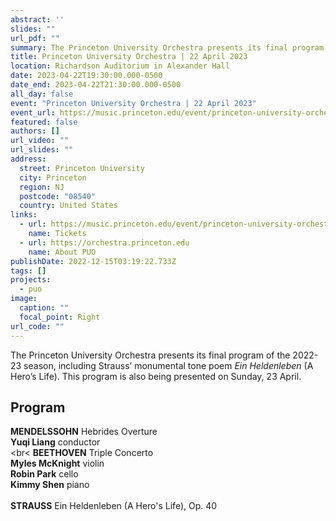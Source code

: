 ```yaml
---
abstract: ''
slides: ""
url_pdf: ""
summary: The Princeton University Orchestra presents its final program of the 2022-23 season.
title: Princeton University Orchestra | 22 April 2023
location: Richardson Auditorium in Alexander Hall
date: 2023-04-22T19:30:00.000-0500
date_end: 2023-04-22T21:30:00.000-0500
all_day: false
event: "Princeton University Orchestra | 22 April 2023"
event_url: https://music.princeton.edu/event/princeton-university-orchestra/2023-04-22/
featured: false
authors: []
url_video: ""
url_slides: ""
address:
  street: Princeton University
  city: Princeton
  region: NJ
  postcode: "08540"
  country: United States
links:
  - url: https://music.princeton.edu/event/princeton-university-orchestra/2023-04-22/
    name: Tickets
  - url: https://orchestra.princeton.edu
    name: About PUO
publishDate: 2022-12-15T03:19:22.733Z
tags: []
projects:
  - puo
image:
  caption: ""
  focal_point: Right
url_code: ""
---
```

The Princeton University Orchestra presents its final program of the 2022-23 season, including Strauss’ monumental tone poem *Ein Heldenleben* (A Hero’s Life). This program is also being presented on Sunday, 23 April.

## Program
**MENDELSSOHN** Hebrides Overture<br>
**Yuqi Liang** conductor<br><br<
**BEETHOVEN** Triple Concerto<br>
**Myles McKnight** violin<br>
**Robin Park** cello<br>
**Kimmy Shen** piano<br><br>
**STRAUSS** Ein Heldenleben (A Hero's Life), Op. 40


